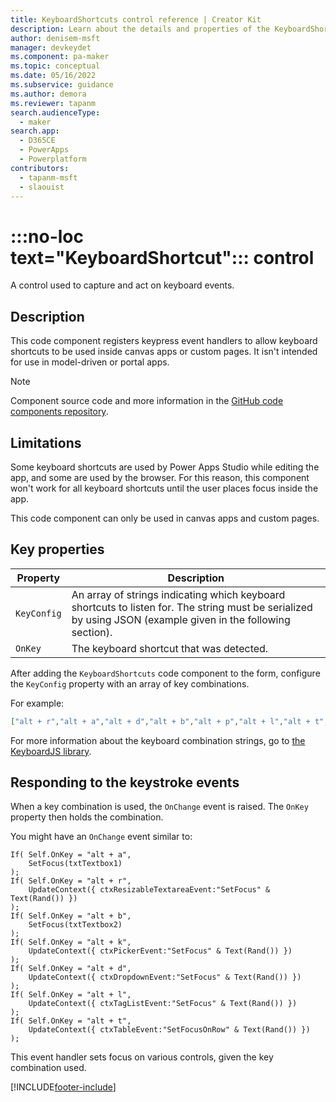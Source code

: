 ```yaml
---
title: KeyboardShortcuts control reference | Creator Kit
description: Learn about the details and properties of the KeyboardShortcuts control in the Creator Kit.
author: denisem-msft
manager: devkeydet
ms.component: pa-maker
ms.topic: conceptual
ms.date: 05/16/2022
ms.subservice: guidance
ms.author: demora
ms.reviewer: tapanm
search.audienceType: 
  - maker
search.app: 
  - D365CE
  - PowerApps
  - Powerplatform
contributors:
  - tapanm-msft
  - slaouist
---
```


# :::no-loc text="KeyboardShortcut"::: control

A control used to capture and act on keyboard events.

## Description

This code component registers keypress event handlers to allow keyboard shortcuts to be used inside canvas apps or custom pages. It isn't intended for use in model-driven or portal apps.

> [!NOTE]
> Component source code and more information in the [GitHub code components repository](https://github.com/microsoft/powercat-code-components/tree/main/KeyboardShortcuts).

## Limitations

Some keyboard shortcuts are used by Power Apps Studio while editing the app, and some are used by the browser. For this reason, this component won't work for all keyboard shortcuts until the user places focus inside the app.

This code component can only be used in canvas apps and custom pages.

## Key properties

| Property | Description |
| -------- | ----------- |
| `KeyConfig` | An array of strings indicating which keyboard shortcuts to listen for. The string must be serialized by using JSON (example given in the following section). |
| `OnKey` | The keyboard shortcut that was detected. |

After adding the `KeyboardShortcuts` code component to the form, configure the `KeyConfig` property with an array of key combinations.

For example:

```json
["alt + r","alt + a","alt + d","alt + b","alt + p","alt + l","alt + t","alt + k"]
```

For more information about the keyboard combination strings, go to [the KeyboardJS library](http://itsgreggreg.github.io/KeyboardJS/).

## Responding to the keystroke events

When a key combination is used, the `OnChange` event is raised. The `OnKey` property then holds the combination.

You might have an `OnChange` event similar to:

```powerapps-dot
If( Self.OnKey = "alt + a",
    SetFocus(txtTextbox1)
);
If( Self.OnKey = "alt + r",
    UpdateContext({ ctxResizableTextareaEvent:"SetFocus" & Text(Rand()) })
);
If( Self.OnKey = "alt + b",
    SetFocus(txtTextbox2)
);
If( Self.OnKey = "alt + k",
    UpdateContext({ ctxPickerEvent:"SetFocus" & Text(Rand()) })
);
If( Self.OnKey = "alt + d",
    UpdateContext({ ctxDropdownEvent:"SetFocus" & Text(Rand()) })
);
If( Self.OnKey = "alt + l",
    UpdateContext({ ctxTagListEvent:"SetFocus" & Text(Rand()) })
);
If( Self.OnKey = "alt + t", 
    UpdateContext({ ctxTableEvent:"SetFocusOnRow" & Text(Rand()) })
);
```

This event handler sets focus on various controls, given the key combination used.

[!INCLUDE[footer-include](../../includes/footer-banner.md)]